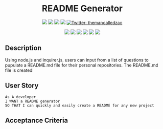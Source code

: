 <h1 align="center">README Generator </h1>

<p align="center">
    <img src="https://img.shields.io/github/repo-size/themancalledzac/README-Creator" />
    <img src="https://img.shields.io/github/languages/top/themancalledzac/README-Creator"  />
    <img src="https://img.shields.io/github/issues/themancalledzac/README-Creator" />
    <img src="https://img.shields.io/github/last-commit/themancalledzac/README-Creator" >
    <a href="https://twitter.com/themancalledzac">
        <img alt="Twitter: themancalledzac" src="https://img.shields.io/twitter/follow/themancalledzac.svg?style=social" target="_blank" />
    </a>
</p>
  
<p align="center">
    <img src="https://img.shields.io/badge/Javascript-yellow" />
    <img src="https://img.shields.io/badge/jQuery-blue"  />
    <img src="https://img.shields.io/badge/-node.js-green" />
    <img src="https://img.shields.io/badge/-inquirer-red" >
    <img src="https://img.shields.io/badge/-screencastify-lightgrey" />
    <img src="https://img.shields.io/badge/-json-orange" />
</p>

## Description

Using node.js and inquirer.js, users can input from a list of questions to pupulate a README.md file for their personal repositories.
The README.md file is created

## User Story

```
As A developer
I WANT a README generator
SO THAT I can quickly and easily create a README for any new project
```

## Acceptance Criteria
